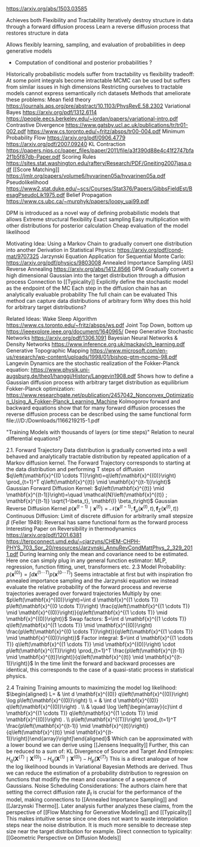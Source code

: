 https://arxiv.org/abs/1503.03585

Achieves both Flexibility and Tractability
Iteratively destroy structure in data through a forward diffusion process
Learn a reverse diffusion process that restores structure in data

Allows flexibly learning, sampling, and evaluation of probabilities in deep generative models
* Computation of conditional and posterior probabilities ? 

Historically probabilistic models suffer from tractability vs flexibility tradeoff: 
	At some point integrals become intractable
	MCMC can be used but suffers from similar issues in high dimensions
	Restricting ourselves to tractable models cannot express semantically rich datasets
	Methods that ameliorate these problems:
		Mean field theory 
			https://journals.aps.org/pre/abstract/10.1103/PhysRevE.58.2302
		Variational Bayes
			 https://arxiv.org/pdf/1312.6114
			 https://people.eecs.berkeley.edu/~jordan/papers/variational-intro.pdf
		Contrastive Divergence
			https://www.gatsby.ucl.ac.uk/publications/tr/tr01-002.pdf
			https://www.cs.toronto.edu/~fritz/absps/tr00-004.pdf
		Minimum Probability Flow
			https://arxiv.org/pdf/0906.4779
			https://arxiv.org/pdf/2007.09240
		KL Contraction
			https://papers.nips.cc/paper_files/paper/2011/file/a3f390d88e4c41f2747bfa2f1b5f87db-Paper.pdf
		Scoring Rules
			https://sites.stat.washington.edu/raftery/Research/PDF/Gneiting2007jasa.pdf
		[[Score Matching]]
			https://jmlr.org/papers/volume6/hyvarinen05a/hyvarinen05a.pdf
		Pseudolikelihood
			https://www2.stat.duke.edu/~scs/Courses/Stat376/Papers/GibbsFieldEst/BesagPseudoLik1975.pdf
		Belief Propagation
			https://www.cs.ubc.ca/~murphyk/papers/loopy_uai99.pdf

DPM is introduced as a novel way of defining probabilistic models that allows
	Extreme structural flexibility
	Exact sampling
	Easy multiplication with other distributions for posterior calculation
	Cheap evaluation of the model likelihood

Motivating Idea:
	Using a Markov Chain to gradually convert one distribution into another
	Derivation in Statistical Physics: https://arxiv.org/pdf/cond-mat/9707325
		Jarzynski Equation
	Application for Sequential Monte Carlo: https://arxiv.org/pdf/physics/9803008
		Annealed Importance Sampling (AIS)
		Reverse Annealing https://arxiv.org/abs/1412.8566
	DPM Gradually convert a high dimensional Gaussian into the target distribution through a diffusion process 
		Connection to [[Typicality]]
	Explicitly define the stochastic model as the endpoint of the MC
	Each step in the diffusion chain has an analytically evaluable probability 
		The full chain can be evaluated
	This method can capture data distributions of arbitrary form
		Why does this hold for arbitrary target distributions?

Related Ideas:
	Wake Sleep Algorithm https://www.cs.toronto.edu/~fritz/absps/ws.pdf
	Joint Top Down, bottom up https://ieeexplore.ieee.org/document/1640965/
	Deep Generative Stochastic Networks https://arxiv.org/pdf/1306.1091
	Bayesian Neural Networks & Density Networks https://www.inference.org.uk/mackay/ch_learning.pdf
	Generative Topographic Mapping https://www.microsoft.com/en-us/research/wp-content/uploads/1998/01/bishop-gtm-ncomp-98.pdf
	Langevin Dynamics are the stochastic realization of the Fokker-Planck equation:
		https://www.physik.uni-augsburg.de/theo1/hanggi/History/Langevin1908.pdf
		Shows how to define a Gaussian diffusion process with arbitrary target distribution as equilibrium
	Fokker-Planck optimization:
		https://www.researchgate.net/publication/2457042_Nonconvex_Optimization_Using_A_Fokker-Planck_Learning_Machine
	Kolmogorov forward and backward equations show that for many forward diffusion processes the reverse diffusion process can be described using the same functional form
		file:///D:/Downloads/1166219215-1.pdf
	

"Training Models with thousands of layers (or time steps)"
	Relation to neural differential equations? 

2.1. Forward Trajectory
	Data distribution is gradually converted into a well behaved and analytically tractable distribution by repeated application of a Markov diffusion kernel.
	The Forward Trajectory corresponds to starting at the data distribution and performing T steps of diffusion
		$q\left(\mathbf{x}^{(0 \cdots T)}\right)=q\left(\mathbf{x}^{(0)}\right) \prod_{t=1}^T q\left(\mathbf{x}^{(t)} \mid \mathbf{x}^{(t-1)}\right)$
	Gaussian Forward Diffusion Kernel:
		$q\left(\mathbf{x}^{(t)} \mid \mathbf{x}^{(t-1)}\right)=\quad \mathcal{N}\left(\mathbf{x}^{(t)} ; \mathbf{x}^{(t-1)} \sqrt{1-\beta_t}, \mathbf{I} \beta_t\right)$
	Gaussian Reverse Diffusion Kernel
		$p\left(\mathbf{x}^{(t-1)} \mid \mathbf{x}^{(t)}\right)=\mathcal{N}\left(\mathbf{x}^{(t-1)} ; \mathbf{f}_\mu\left(\mathbf{x}^{(t)}, t\right), \mathbf{f}_{\Sigma}\left(\mathbf{x}^{(t)}, t\right)\right)$
	Continuous Diffusion: 
		Limit of discrete diffusion for arbitrarily small stepsize $\beta$
		(Feller 1949): Reversal has same functional form as the forward process
		Interesting Paper on Reversibility in thermodynamics https://arxiv.org/pdf/1201.6381
		https://terpconnect.umd.edu/~cjarzyns/CHEM-CHPH-PHYS_703_Spr_20/resources/Jarzynski_AnnuRevCondMattPhys_2_329_2011.pdf
	During learning only the mean and covariance need to be estimated.
		Here one can simply plug in any general function estimator:
			MLP, regression, function fitting, unet, transformers etc.
2.3 Model Probability: 
	$p\left(\mathbf{x}^{(0)}\right)=\int d \mathbf{x}^{(1 \cdots T)} p\left(\mathbf{x}^{(0 \cdots T)}\right)$
	Seems intractable at first but with inspiration fro annealed importance sampling and the Jarzynski equation we instead evaluate the relative probability of the forward process and reverse trajectories averaged over forward trajectories
	Multiply by one: 
		$p\left(\mathbf{x}^{(0)}\right)=\int d \mathbf{x}^{(1 \cdots T)} p\left(\mathbf{x}^{(0 \cdots T)}\right) \frac{q\left(\mathbf{x}^{(1 \cdots T)} \mid \mathbf{x}^{(0)}\right)}{q\left(\mathbf{x}^{(1 \cdots T)} \mid \mathbf{x}^{(0)}\right)}$
	Swap factors:
		$=\int d \mathbf{x}^{(1 \cdots T)} q\left(\mathbf{x}^{(1 \cdots T)} \mid \mathbf{x}^{(0)}\right) \frac{p\left(\mathbf{x}^{(0 \cdots T)}\right)}{q\left(\mathbf{x}^{(1 \cdots T)} \mid \mathbf{x}^{(0)}\right)}$
	Factor integral:
		$=\int d \mathbf{x}^{(1 \cdots T)} q\left(\mathbf{x}^{(1 \cdots T)} \mid \mathbf{x}^{(0)}\right) \cdot p\left(\mathbf{x}^{(T)}\right) \prod_{t=1}^T \frac{p\left(\mathbf{x}^{(t-1)} \mid \mathbf{x}^{(t)}\right)}{q\left(\mathbf{x}^{(t)} \mid \mathbf{x}^{(t-1)}\right)}$
	In the time limit the forward and backward processes are identical, this corresponds to the case of a quasi-static process  in statistical physics.

2.4 Training
	Training amounts to maximizing the model log likelihood: 
	$\begin{aligned} L= & \int d \mathbf{x}^{(0)} q\left(\mathbf{x}^{(0)}\right) \log p\left(\mathbf{x}^{(0)}\right) \\ = & \int d \mathbf{x}^{(0)} q\left(\mathbf{x}^{(0)}\right) . \\ & \quad \log \left[\begin{array}{c}\int d \mathbf{x}^{(1 \cdots T)} q\left(\mathbf{x}^{(1 \cdots T)} \mid \mathbf{x}^{(0)}\right) . \\ p\left(\mathbf{x}^{(T)}\right) \prod_{t=1}^T \frac{p\left(\mathbf{x}^{(t-1)} \mid \mathbf{x}^{(t)}\right)}{q\left(\mathbf{x}^{(t)} \mid \mathbf{x}^{(t-1)}\right)}\end{array}\right]\end{aligned}$
	Which can be approximated with a lower bound we can derive using [[Jensens Inequality]]
	Further, this can be reduced to a sum of: 
		KL Divergence of Source and Target
		And Entropies: $H_q\left(\mathbf{X}^{(T)} \mid \mathbf{X}^{(0)}\right)-H_q\left(\mathbf{X}^{(1)} \mid \mathbf{X}^{(0)}\right)-H_p\left(\mathbf{X}^{(T)}\right)$
		This is a direct analogue of how the log likelihood bounds in Variational Bayesian Methods are derived.
	Thus we can reduce the estimation of a probability distribution to regression on functions that modifiy the mean and covariance of a sequence of Gaussians.
	Noise Scheduling Considerations: 
	The authors claim here that setting the correct diffusion rate $\beta_t$ is crucial for the performance of the model, making connections to [[Annealed Importance Sampling]] and [[Jarzynski Thermo]]. Later analysis further analyzes these claims, from the perspective of [[Flow Matching for Generative Modeling]] and [[Typicality]] This makes intuitive sense since one does not want to waste interpolation steps near the noise distribution. It is much more sensible to decrease step size near the target distribution for example. Direct connection to typicality: [[Geometric Perspective on Diffusion Models]]
	